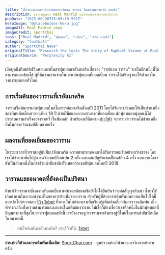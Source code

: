 ```yaml
---
title: "เรื่องราวและภาพลักษณ์ของราฟาเอล วาราเน่ ในสนามของเรอัล มาดริด"
description: ข่าวล่าสุดของ Real Madrid แปลจากแหล่งข่าวต่างประเทศ
pubDate: "2025-06-28T15:09:10.591Z"
heroImage: "@placeholder-hero.jpg"
imageAlt: Real Madrid news
imageCredit: SportChai
tags: ["Real Madrid", "ฟุตบอล", "ลาลีกา", "เรอัล มาดริด"]
category: "football"
author: "SportChai News"
originalTitle: "Research the topic The story of Raphael Varane at Real Madrid and all relevant resources and write an article about it in proper native Thai. Please use markdown with headings, lists, images, and code blocks where appropriate."
originalSource: "Perplexity AI"
---
```


เมื่อพูดถึงทีมชาติฝรั่งเศสและสโมสรฟุตบอลเรอัลมาดริด ชื่อของ "ราฟาเอล วาราน" จะเป็นอีกหนึ่งที่ไม่สามารถมองข้ามได้ ผู้ที่มีความสามารถในการเล่นฟุตบอลที่ยอดเยี่ยม วารานได้สร้างฐานะให้ตัวเองในวงการฟุตบอลทั่วโลก
## การเริ่มต้นของวารานที่เรอัลมาดริด
วารานเริ่มต้นการเล่นฟุตบอลในสโมสรเรอัลมาดริดตั้งแต่ปี 2011 โดยได้รับการส่งมอบให้เป็นส่วนหนึ่งของทีมหลักเมื่อเขาอายุเพียง 18 ปี ด้วยฝีมือและความสามารถที่ยอดเยี่ยม นักฟุตบอลหนุ่มคนนี้ได้ประสบความสำเร็จอย่างรวดเร็วในทีมหลัก สำหรับคนที่ติดตาม [ข่าวกีฬา](https://sportchai.com/%e0%b8%82%e0%b9%88%e0%b8%b2%e0%b8%a7%e0%b8%9f%e0%b8%b8%e0%b8%95%e0%b8%9a%e0%b8%ad%e0%b8%a5/) จะทราบว่าวารานได้ช่วยเหลือทีมในการคว้าแชมป์ลีกหลายครั้ง
## ผลงานที่ยอดเยี่ยมของวาราน
ในระยะเวลาที่วารานอยู่กับทีมเรอัลมาดริด ความสามารถของเขาได้รับการยอมรับอย่างกว้างขวาง โดยเขาได้ช่วยนำทีมไปสู่การคว้าแชมป์ลีกสเปน 2 ครั้ง และแชมป์ยูฟ่าแชมเปี้ยนส์ลีก 4 ครั้ง นอกจากนี้เขายังเป็นส่วนหนึ่งในการช่วยนำทีมชาติฝรั่งเศสคว้าแชมป์ฟุตบอลโลกปี 2018
## วารานและอนาคตที่ยังคงเป็นปริศนา
ถึงแม้ว่าวารานจะมีผลงานที่ยอดเยี่ยม แต่ทางเรอัลมาดริดยังไม่ได้ยืนยันว่าจะต่อสัญญากับเขา ซึ่งทำให้เกิดคำถามในความน่าจะเป็นของการย้ายทีมของวาราน สำหรับผู้ที่ต้องการเดิมพันบนความเป็นไปได้นี้ ลองเข้าไปตรวจสอบ [รีวิว 1xbet](https://sportchai.com/%E0%B8%A3%E0%B8%B5%E0%B8%A7%E0%B8%B4%E0%B8%A7%E0%B8%84%E0%B8%B2%E0%B8%AA%E0%B8%B4%E0%B9%82%E0%B8%99/1xbet-%E0%B8%A3%E0%B8%A7%E0%B8%A7/) ที่ทางเว็บไซต์ของเราเพื่อเรียนรู้เพิ่มเติมเกี่ยวกับการวางเดิมพัน
เมื่อพิจารณาถึงทั้งความสามารถและผลงานในอดีตของวาราน ไม่เชื่อก็ต้องเชื่อว่าเขาคือหนึ่งในนักฟุตบอลที่มีคุณค่ามากที่สุดในวงการฟุตบอลสมัยนี้ เรายังคงรอดูว่าวารานจะเดินทางสู่ที่ไหนในการแข่งขันที่เหลือในอนาคตนี้.

> สนใจเดิมพันเรอัลมาดริด? อ่านรีวิวที่นี่: [1xbet](https://sportchai.com/%E0%B8%A3%E0%B8%B5%E0%B8%A7%E0%B8%B4%E0%B8%A7%E0%B8%84%E0%B8%B2%E0%B8%AA%E0%B8%B4%E0%B9%82%E0%B8%99/1xbet-%E0%B8%A3%E0%B8%A7%E0%B8%A7/)

---

**อ่านข่าวกีฬาและการเดิมพันเพิ่มเติม:** [SportChai.com](https://sportchai.com) - ศูนย์รวมข่าวกีฬาและการวิเคราะห์ครบครัน